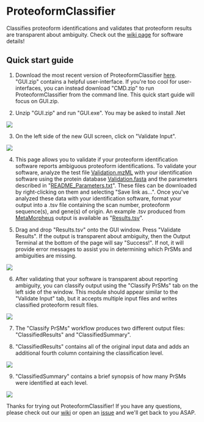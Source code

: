 # ProteoformClassifier
Classifies proteoform identifications and validates that proteoform results are transparent about ambiguity.
Check out the [wiki page](https://github.com/smith-chem-wisc/ProteoformClassifier/wiki) for software details!


## Quick start guide

1. Download the most recent version of ProteoformClassifier [here](https://github.com/smith-chem-wisc/ProteoformClassifier/releases).
"GUI.zip" contains a helpful user-interface. If you're too cool for user-interfaces, you can instead download "CMD.zip" to run ProteoformClassifier from the command line.
This quick start guide will focus on GUI.zip.

2. Unzip "GUI.zip" and run "GUI.exe". You may be asked to install .Net
<img src ="https://user-images.githubusercontent.com/16883585/118153916-6bf3fe80-b3e4-11eb-88e5-ff388cc1aee4.png">

3. On the left side of the new GUI screen, click on "Validate Input".
<img src ="https://user-images.githubusercontent.com/16883585/118154223-ca20e180-b3e4-11eb-8b01-715534420b3d.png">

4. This page allows you to validate if your proteoform identification software reports ambiguous proteoform identifications. To validate your software, analyze the test file  [Validation.mzML](https://raw.githubusercontent.com/smith-chem-wisc/ProteoformClassifier/main/Test/ValidationFiles/Validation.mzML) with your identification software using the protein database [Validation.fasta](https://raw.githubusercontent.com/smith-chem-wisc/ProteoformClassifier/main/Test/ValidationFiles/Validation.fasta) and the parameters described in "[README_Parameters.txt](https://raw.githubusercontent.com/smith-chem-wisc/ProteoformClassifier/main/Test/ValidationFiles/README_Parameters.txt)". These files can be downloaded by right-clicking on them and selecting "Save link as...". Once you've analyzed these data with your identification software, format your output into a .tsv file containing the scan number, proteoform sequence(s), and gene(s) of origin. An example .tsv produced from [MetaMorpheus](https://github.com/smith-chem-wisc/MetaMorpheus) output is available as "[Results.tsv](https://raw.githubusercontent.com/smith-chem-wisc/ProteoformClassifier/main/Test/ValidationFiles/Results.tsv)".

5. Drag and drop "Results.tsv" onto the GUI window. Press "Validate Results". If the output is transparent about ambiguity, then the Output Terminal at the bottom of the page will say "Success!". If not, it will provide error messages to assist you in determining which PrSMs and ambiguities are missing. 
<img src ="https://user-images.githubusercontent.com/16883585/118158024-44ebfb80-b3e9-11eb-9878-9755828f4533.png">

6. After validating that your software is transparent about reporting ambiguity, you can classify output using the "Classify PrSMs" tab on the left side of the window. This module should appear similar to the "Validate Input" tab, but it accepts multiple input files and writes classified proteoform result files.
<img src ="https://user-images.githubusercontent.com/16883585/118158419-be83e980-b3e9-11eb-9d35-419fbf410a48.png">

7. The "Classify PrSMs" workflow produces two different output files: "ClassifiedResults" and "ClassifiedSummary".

8. "ClassifiedResults" contains all of the original input data and adds an additional fourth column containing the classification level.
<img src ="https://user-images.githubusercontent.com/16883585/118159005-816c2700-b3ea-11eb-90a2-dbe30c2a0528.png">

9.  "ClassifiedSummary" contains a brief synopsis of how many PrSMs were identified at each level.
<img src ="https://user-images.githubusercontent.com/16883585/118159097-9c3e9b80-b3ea-11eb-8a1f-8a0eaab6956a.png">

Thanks for trying out ProteoformClassifier! If you have any questions, please check out our [wiki](https://github.com/smith-chem-wisc/ProteoformClassifier/wiki) or open an [issue](https://github.com/smith-chem-wisc/ProteoformClassifier/issues) and we'll get back to you ASAP.
